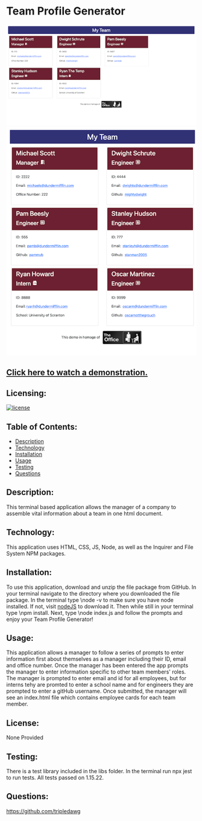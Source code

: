 # Team Profile Generator
![full size screenshot](screenshot.png) 
![responsive screenshot](screenshot_responsive.png) 

## [Click here to watch a demonstration.](https://watch.screencastify.com/v/4LxPgtdwVdKyn98V9Z14)

  ## Licensing:
  [![license](https://img.shields.io/badge/license-none-blue)](https://shields.io)
  ## Table of Contents: 
  - [Description](#description)
  - [Technology](#technology)
  - [Installation](#installation)
  - [Usage](#usage)
  - [Testing](#testing)
  - [Questions](#questions)


  ## Description:
  This terminal based application allows the manager of a company to assemble vital information about a team in one html document.  
  ## Technology:
  This application uses HTML, CSS, JS, Node, as well as the Inquirer and File System NPM packages. 
  ## Installation: 
  To use this application, download and unzip the file package from GitHub.  In your terminal navigate to the directory where you downloaded the file package.  In the terminal type    \node -v to make sure you have node installed.  If not, visit [nodeJS](nodejs.org) to download it.  Then while still in your terminal type    \npm install.  Next, type    \node index.js and follow the prompts and enjoy your Team Profile Generator! 
  ## Usage: 
  This application allows a manager to follow a series of prompts to enter information first about themselves as a manager including their ID, email and office number.  Once the manager has been entered the app prompts the manager to enter information specific to other team members' roles.  The manager is prompted to enter email and id for all employees, but for interns tehy are promted to enter a school name and for engineers they are prompted to enter a gitHub username. Once submitted, the manager will see an index.html file which contains employee cards for each team member.  
  ## License: 
  None Provided 
  ## Testing: 
  There is a test library included in the libs folder.  In the terminal run npx jest to run tests.  All tests passed on 1.15.22.  
  ## Questions: 
  <https://github.com/tripledawg>